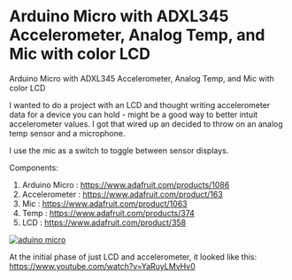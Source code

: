 Arduino Micro with ADXL345 Accelerometer, Analog Temp, and Mic with color LCD
===============================

Arduino Micro with ADXL345 Accelerometer, Analog Temp, and Mic with color LCD


I wanted to do a project with an LCD and thought writing accelerometer data for a device you can hold - might be a good way to better intuit accelerometer values.
I got that wired up an decided to throw on an analog temp sensor and a microphone.

I use the mic as a switch to toggle between sensor displays.

Components:

 1. Arduino Micro : https://www.adafruit.com/products/1086
 2. Accelerometer : https://www.adafruit.com/product/163
 3. Mic : https://www.adafruit.com/product/1063
 4. Temp : https://www.adafruit.com/products/374
 5. LCD :  https://www.adafruit.com/product/358


[![aduino micro](http://img.youtube.com/vi/YaRuyLMvHv0/0.jpg)](http://www.youtube.com/watch?v=YaRuyLMvHv0)

At the initial phase of just LCD and accelerometer, it looked like this:
https://www.youtube.com/watch?v=YaRuyLMvHv0

